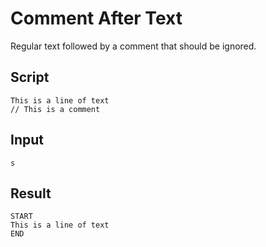 # Comment After Text

Regular text followed by a comment that should be ignored.

## Script
```cuentitos
This is a line of text
// This is a comment
```

## Input
```input
s
```

## Result
```result
START
This is a line of text
END
```
